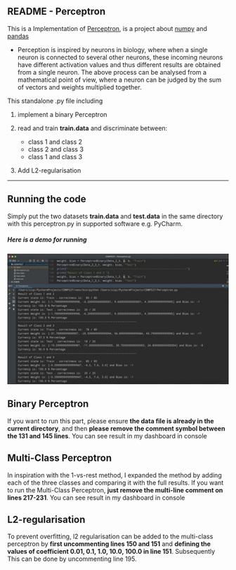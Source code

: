 ## README - Perceptron

This is a Implementation of [Perceptron](https://en.wikipedia.org/wiki/Perceptron), is a project about [numpy](https://en.wikipedia.org/wiki/NumPy) and [pandas](https://en.wikipedia.org/wiki/Pandas_(software))

- Perception is inspired by neurons in biology, where when a single neuron is connected to several other neurons, these incoming neurons have different activation values and thus different results are obtained from a single neuron. The above process can be analysed from a mathematical point of view, where a neuron can be judged by the sum of vectors and weights multiplied together.

This standalone .py file including 

1. implement a binary Perceptron

2. read and train **train.data** and discriminate between: 

   - class 1 and class 2
   - class 2 and class 3
   - class 1 and class 3

3. Add L2-regularisation

---


## Running the code

Simply put the two datasets **train.data** and **test.data** in the same directory with this perceptron.py in supported software e.g. PyCharm. 

##### Here is a demo for running
![Perceptron demo](https://github.com/han-ziqi/Perceptron/raw/master/demo/Perceptron.jpeg)


## Binary Perceptron

If you want to run this part, please ensure **the data file is already in the current directory**, and then **please remove the comment symbol between the 131 and 145 lines**. You can see result in my dashboard in console

## Multi-Class Perceptron

 In inspiration with the 1-vs-rest method, I expanded the method by adding each of the three classes and comparing it with the full results. If you want to run the Multi-Class Perceptron, **just remove the multi-line comment on lines 217-231**. You can see result in my dashboard in console

## L2-regularisation 

 To prevent overfitting, l2 regularisation can be added to the multi-class perceptron by **first uncommenting lines 150 and 151** and **defining the values of coefficient 0.01, 0.1, 1.0, 10.0, 100.0 in line 151**. Subsequently This can be done by uncommenting line 195.

